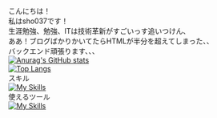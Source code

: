 こんにちは！<br>
私はsho037です！<br>
生涯勉強、勉強、ITは技術革新がすごいっす追いつけん、<br>
ああ！ブログばかりかいてたらHTMLが半分を超えてしまった、、<br>
バックエンド頑張ります、、、<br>
[![Anurag's GitHub stats](https://github-readme-stats.vercel.app/api?username=sho037&count_private=true&show_icons=true&theme=midnight-purple)](https://github.com/anuraghazra/github-readme-stats)<br>
[![Top Langs](https://github-readme-stats.vercel.app/api/top-langs/?username=sho037&count_private=true&layout=default&theme=midnight-purple)](https://github.com/anuraghazra/github-readme-stats)<br>
スキル<br>
[![My Skills](https://skillicons.dev/icons?i=c,html,css)](https://skillicons.dev)<br>
使えるツール<br>
[![My Skills](https://skillicons.dev/icons?i=bash,powershell,vscode,linux,git,github,ai,ps,instagram,discord)](https://skillicons.dev)<br>
<!-- お勉強中<br>
[![My Skills](https://skillicons.dev/icons?i=pr,ae,au,aws,azure,bootstrap,docker,gcp,java,js,jquery,laravel,nextjs,nodejs,php,py,ruby,rails,swift,ts,)](https://skillicons.dev)<br>

お勉強することたくさんすぎいい -->

<!---
sho037/sho037 is a ✨ special ✨ repository because its `README.md` (this file) appears on your GitHub profile.
You can click the Preview link to take a look at your changes.
--->

